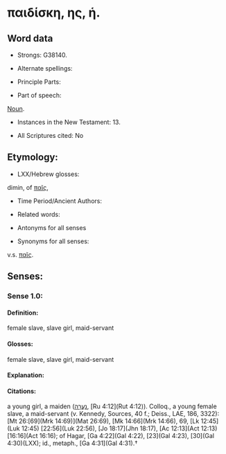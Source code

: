 # παιδίσκη, ης, ἡ.

<!-- Status: S2=NeedsReview -->
<!-- Lexica used for edits: BDAG, FFM, LN, A-S -->

## Word data

* Strongs: G38140.

* Alternate spellings:



* Principle Parts: 


* Part of speech: 

[Noun](http://ugg.readthedocs.io/en/latest/noun.html).

* Instances in the New Testament: 13.

* All Scriptures cited: No

## Etymology: 


* LXX/Hebrew glosses: 

dimin, of [παῖς](),

* Time Period/Ancient Authors: 


* Related words: 

* Antonyms for all senses

* Synonyms for all senses: 

 v.s. [παῖς](../G38160/01.md).

## Senses: 


### Sense  1.0: 


#### Definition: 

female slave, slave girl, maid-servant

#### Glosses: 

female slave, slave girl, maid-servant

#### Explanation: 


#### Citations: 

a young girl, a maiden ([נַעֲרָה](//en-uhl/H5291), [Ru 4:12](Rut 4:12)). Colloq., a young female slave, a maid-servant (v. Kennedy, Sources, 40 f.; Deiss., LAE, 186,   3322): [Mt 26:[69](Mrk 14:69)](Mat 26:69), [Mk 14:66](Mrk 14:66), 69, [Lk 12:45](Luk 12:45) [22:56](Luk 22:56), [Jo 18:17](Jhn 18:17), [Ac 12:13](Act 12:13) [16:16](Act 16:16); of Hagar, [Ga 4:22](Gal 4:22), [23](Gal 4:23), [30](Gal 4:30)(LXX); id., metaph., [Ga 4:31](Gal 4:31).†